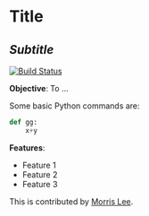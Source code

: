 # Title
## _Subtitle_
[![Build Status](https://travis-ci.org/joemccann/dillinger.svg?branch=master)](https://travis-ci.org/joemccann/dillinger)

**Objective**: To ...

Some basic Python commands are:
```python
def gg:
	x+y
```

**Features**:
- Feature 1
- Feature 2
- Feature 3

This is contributed by [Morris Lee](http://www.morris-lee.com/).

